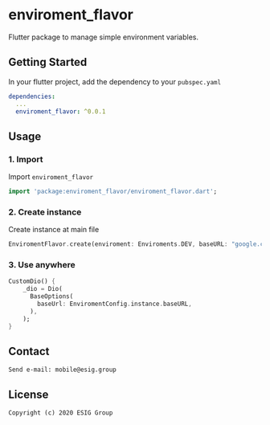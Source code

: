 # enviroment_flavor

Flutter package to manage simple environment variables.

## Getting Started

In your flutter project, add the dependency to your `pubspec.yaml`

```yaml
dependencies:
  ...
  enviroment_flavor: ^0.0.1
```

## Usage

### 1. Import

Import `enviroment_flavor`

```dart
import 'package:enviroment_flavor/enviroment_flavor.dart';
```

### 2. Create instance

Create instance at main file

```dart
EnviromentFlavor.create(enviroment: Enviroments.DEV, baseURL: "google.com");
```

### 3. Use anywhere

```dart
CustomDio() {
    _dio = Dio(
      BaseOptions(
        baseUrl: EnviromentConfig.instance.baseURL,
      ),
    );
}
```

## Contact

    Send e-mail: mobile@esig.group

## License
    Copyright (c) 2020 ESIG Group